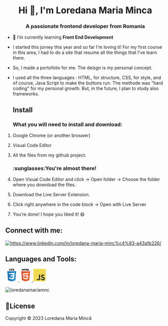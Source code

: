 <h1 align="center">Hi 👋, I'm Loredana Maria Minca</h1>
<h3 align="center">A passionate frontend developer from Romania</h3>

- 🌱 I’m currently learning **Front End Development**
- I started this jorney this year and so far I'm loving it! For my first course in this area, I had to do a site that resume all the things that I've learn there.

- So, I made a portofolio for me. The deisgn is my personal concept.
- I used all the three languages : HTML, for structure, CSS, for style, and of course, Java Script to make the buttons run. The methode was "hard coding" for my personal growth. But, in the future, I plan to study also frameworks.

  <h2>Install</h2>
  
  <h3>What you will need to install and download:</h3>
1. Google Chrome (or another broswer)
2. Visual Code Editor
4. All the files from my github project.
   
   <h3>:sunglasses:You're almost there!</h3>
1. Open Visual Code Editor and click -> Open folder -> Choose the folder where you download the files. 
2. Download the Live Server Extension.
3. Click right anywhere in the code block -> Open with Live Server
10. You're done! I hope you liked it! :smile:

<h2 align="left">Connect with me:</h2>
<p align="left">
<a href="https://linkedin.com/in/https://www.linkedin.com/in/loredana-maria-minc%c4%83-a43a1b226/" target="blank"><img align="center" src="https://raw.githubusercontent.com/rahuldkjain/github-profile-readme-generator/master/src/images/icons/Social/linked-in-alt.svg" alt="https://www.linkedin.com/in/loredana-maria-minc%c4%83-a43a1b226/" height="30" width="40" /></a>
</p>

<h2 align="left">Languages and Tools:</h2>
<p align="left"> <a href="https://www.w3schools.com/css/" target="_blank" rel="noreferrer"> <img src="https://raw.githubusercontent.com/devicons/devicon/master/icons/css3/css3-original-wordmark.svg" alt="css3" width="40" height="40"/> </a> <a href="https://www.w3.org/html/" target="_blank" rel="noreferrer"> <img src="https://raw.githubusercontent.com/devicons/devicon/master/icons/html5/html5-original-wordmark.svg" alt="html5" width="40" height="40"/> </a> <a href="https://developer.mozilla.org/en-US/docs/Web/JavaScript" target="_blank" rel="noreferrer"> <img src="https://raw.githubusercontent.com/devicons/devicon/master/icons/javascript/javascript-original.svg" alt="javascript" width="40" height="40"/> </a> </p>

<p><img align="center" src="https://github-readme-stats.vercel.app/api/top-langs?username=loredanamariamnc&show_icons=true&locale=en&layout=compact" alt="loredanamariamnc" /></p>

<h2>📝License</h2>
<p>Copyright © 2023 Loredana Maria Mincă</p>
